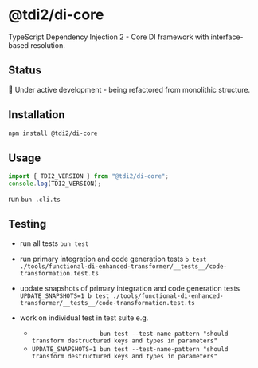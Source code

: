 # @tdi2/di-core

TypeScript Dependency Injection 2 - Core DI framework with interface-based resolution.

## Status

🚧 Under active development - being refactored from monolithic structure.

## Installation

```bash
npm install @tdi2/di-core
```

## Usage

```typescript
import { TDI2_VERSION } from "@tdi2/di-core";
console.log(TDI2_VERSION);
```

run `bun .cli.ts`

## Testing

- run all tests `bun test`
- run primary integration and code generation tests `b test ./tools/functional-di-enhanced-transformer/__tests__/code-transformation.test.ts`
- update snapshots of primary integration and code generation tests `UPDATE_SNAPSHOTS=1 b test ./tools/functional-di-enhanced-transformer/__tests__/code-transformation.test.ts`

- work on individual test in test suite e.g.
  - `                   bun test --test-name-pattern "should transform destructured keys and types in parameters"`
  - `UPDATE_SNAPSHOTS=1 bun test --test-name-pattern "should transform destructured keys and types in parameters"`
